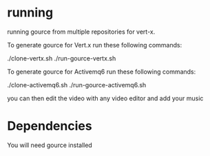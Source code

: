 # running

running gource from multiple repositories for vert-x.


To generate gource for Vert.x run these following commands:

./clone-vertx.sh
./run-gource-vertx.sh


To generate gource for Activemq6 run these following commands:


./clone-activemq6.sh
./run-gource-activemq6.sh


you can then edit the video with any video editor and add your music

# Dependencies


You will need gource installed
